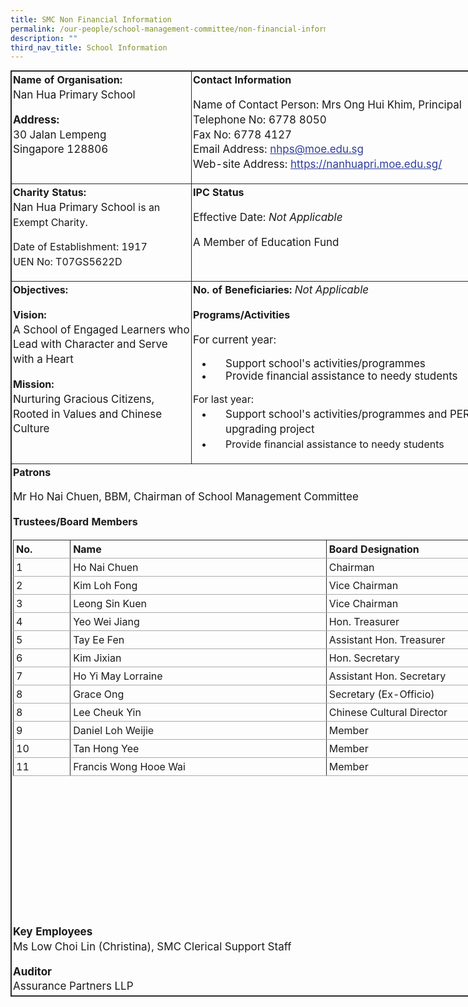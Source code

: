 ```yaml
---
title: SMC Non Financial Information
permalink: /our-people/school-management-committee/non-financial-information/
description: ""
third_nav_title: School Information
---
```

<table class="iveo_table ives_tab_dark" width="667" style="margin: 0px; outline: 0px; padding: 0px; border-collapse: collapse; border: 1px solid rgb(42, 42, 42); border-spacing: 1px; width: 747.766px;"><tbody class="" style="margin: 0px; outline: 0px; padding: 0px;"><tr class="" valign="top" style="margin: 0px; outline: 0px; padding: 0px;"><td width="288" class="" style="margin: 0px; outline: 0px; padding: 2px; text-align: center; border: 1px solid rgb(42, 42, 42); width: 290px;"><p class="" style="margin: 0px 0px 1em; outline: 0px; padding: 0px; line-height: 23.8px; text-align: left;"><b class="" style="margin: 0px; outline: 0px; padding: 0px;"><span lang="EN-GB" class="" style="margin: 0px; outline: 0px; padding: 0px;">Name of Organisation:<br style="margin: 0px; outline: 0px; padding: 0px;"></span></b><span style="margin: 0px; outline: 0px; padding: 0px; font-size: 1.0625rem;">Nan Hua Primary School</span></p><p class="" style="margin: 0px 0px 1em; outline: 0px; padding: 0px; line-height: 23.8px; text-align: left;"><b class="" style="margin: 0px; outline: 0px; padding: 0px; font-size: 1.0625rem;"><span lang="EN-GB" class="" style="margin: 0px; outline: 0px; padding: 0px;">Address:<br style="margin: 0px; outline: 0px; padding: 0px;"></span></b><span style="margin: 0px; outline: 0px; padding: 0px; font-size: 1.0625rem;">30 Jalan Lempeng<br style="margin: 0px; outline: 0px; padding: 0px;"></span><span style="margin: 0px; outline: 0px; padding: 0px; font-size: 1.0625rem;">Singapore 128806</span></p></td><td width="379" class="" style="margin: 0px; outline: 0px; padding: 2px; text-align: center; border: 1px solid rgb(42, 42, 42); width: 457px;"><p class="" style="margin: 0px 0px 1em; outline: 0px; padding: 0px; line-height: 23.8px; text-align: left;"><b class="" style="margin: 0px; outline: 0px; padding: 0px;"><span lang="EN-GB" class="" style="margin: 0px; outline: 0px; padding: 0px;">Contact Information</span></b></p><p class="" style="margin: 0px 0px 1em; outline: 0px; padding: 0px; line-height: 23.8px; text-align: left;"><span style="margin: 0px; outline: 0px; padding: 0px; font-size: 1.0625rem;"><span style="margin: 0px; outline: 0px; padding: 0px; font-weight: normal;">Name of Contact Person:&nbsp;</span>Mrs Ong Hui Khim, Principal<br style="margin: 0px; outline: 0px; padding: 0px;"></span><span style="margin: 0px; outline: 0px; padding: 0px; font-size: 1.0625rem;">Telephone No: 6778 8050<br style="margin: 0px; outline: 0px; padding: 0px;"></span><span style="margin: 0px; outline: 0px; padding: 0px; font-size: 1.0625rem;">Fax No: 6778 4127<br style="margin: 0px; outline: 0px; padding: 0px;"></span><span style="margin: 0px; outline: 0px; padding: 0px; font-size: 1.0625rem;">Email Address:<span>&nbsp;</span><a href="mailto:nhps@moe.edu.sg" target="" style="margin: 0px; outline: 0px; padding: 0px; color: rgb(48, 61, 152);">nhps@moe.edu.sg</a><br style="margin: 0px; outline: 0px; padding: 0px;"></span><span style="margin: 0px; outline: 0px; padding: 0px; font-size: 1.0625rem;">Web-site Address:<span>&nbsp;</span><a href="https://nanhuapri.moe.edu.sg/" target="_blank" style="margin: 0px; outline: 0px; padding: 0px; color: rgb(48, 61, 152);">https://nanhuapri.moe.edu.sg/</a></span></p></td></tr><tr class="" valign="top" style="margin: 0px; outline: 0px; padding: 0px;"><td width="288" class="" style="margin: 0px; outline: 0px; padding: 2px; text-align: center; border: 1px solid rgb(42, 42, 42); width: 290px;"><p class="" style="margin: 0px 0px 1em; outline: 0px; padding: 0px; line-height: 23.8px; text-align: left;"><b class="" style="margin: 0px; outline: 0px; padding: 0px;"><span lang="EN-GB" class="" style="margin: 0px; outline: 0px; padding: 0px;">Charity Status:<br style="margin: 0px; outline: 0px; padding: 0px;"></span></b><span style="margin: 0px; outline: 0px; padding: 0px; font-size: 1.0625rem;">Nan Hua Primary School&nbsp;</span><span style="margin: 0px; outline: 0px; padding: 0px; text-align: center;">is an Exempt Charity.</span></p><p class="" style="margin: 0px 0px 1em; outline: 0px; padding: 0px; line-height: 23.8px; text-align: left;"><span style="margin: 0px; outline: 0px; padding: 0px; text-align: center;">Date of Establishment: 1917<br style="margin: 0px; outline: 0px; padding: 0px;">UEN No: T07GS5622D</span></p></td><td width="379" class="" style="margin: 0px; outline: 0px; padding: 2px; text-align: center; border: 1px solid rgb(42, 42, 42); width: 457px;"><p class="" style="margin: 0px 0px 1em; outline: 0px; padding: 0px; line-height: 23.8px; text-align: left;"><b class="" style="margin: 0px; outline: 0px; padding: 0px;"><span lang="EN-GB" class="" style="margin: 0px; outline: 0px; padding: 0px;">IPC Status</span></b></p><p class="" style="margin: 0px 0px 1em; outline: 0px; padding: 0px; line-height: 23.8px; text-align: left;"><span style="margin: 0px; outline: 0px; padding: 0px; font-size: 1.0625rem;"><span style="margin: 0px; outline: 0px; padding: 0px; font-weight: normal;">Effective Date:<span>&nbsp;</span><i style="margin: 0px; outline: 0px; padding: 0px;">Not Applicable</i></span></span></p><p class="" style="margin: 0px 0px 1em; outline: 0px; padding: 0px; line-height: 23.8px; text-align: left;"><span style="margin: 0px; outline: 0px; padding: 0px; font-size: 1.0625rem;"><span style="margin: 0px; outline: 0px; padding: 0px; font-weight: 400;">A Member of Education Fund</span></span></p></td></tr><tr class="" valign="top" style="margin: 0px; outline: 0px; padding: 0px;"><td width="288" class="" style="margin: 0px; outline: 0px; padding: 2px; text-align: center; border: 1px solid rgb(42, 42, 42); width: 290px;"><p class="" style="margin: 0px 0px 1em; outline: 0px; padding: 0px; line-height: 23.8px; text-align: left;"><b class="" style="margin: 0px; outline: 0px; padding: 0px;"><span lang="EN-GB" class="" style="margin: 0px; outline: 0px; padding: 0px;">Objectives:</span></b></p><p class="" style="margin: 0px 0px 1em; outline: 0px; padding: 0px; line-height: 23.8px; text-align: left;"><b class="" style="margin: 0px; outline: 0px; padding: 0px;"><span lang="EN-GB" class="" style="margin: 0px; outline: 0px; padding: 0px;">Vision:&nbsp;<br style="margin: 0px; outline: 0px; padding: 0px;"></span></b><span style="margin: 0px; outline: 0px; padding: 0px; font-size: 1.0625rem;">A School of Engaged Learners who Lead with Character and Serve with a Heart</span></p><p class="" style="margin: 0px 0px 1em; outline: 0px; padding: 0px; line-height: 23.8px; text-align: left;"><b class="" style="margin: 0px; outline: 0px; padding: 0px;"><span lang="EN-GB" class="" style="margin: 0px; outline: 0px; padding: 0px;">Mission:&nbsp;<br style="margin: 0px; outline: 0px; padding: 0px;"></span></b><span style="margin: 0px; outline: 0px; padding: 0px; text-align: center; font-size: 1.0625rem;">Nurturing Gracious Citizens, Rooted in Values and Chinese Culture</span></p></td><td width="379" class="" style="margin: 0px; outline: 0px; padding: 2px; text-align: center; border: 1px solid rgb(42, 42, 42); width: 457px;"><p class="" style="margin: 0px 0px 1em; outline: 0px; padding: 0px; line-height: 23.8px; text-align: left;"><b class="" style="margin: 0px; outline: 0px; padding: 0px;"><span lang="EN-GB" class="" style="margin: 0px; outline: 0px; padding: 0px;">No. of Beneficiaries:&nbsp;</span></b><i style="margin: 0px; outline: 0px; padding: 0px; font-size: 1.0625rem; font-weight: 400;">Not Applicable</i></p><p class="" style="margin: 0px 0px 1em; outline: 0px; padding: 0px; line-height: 23.8px; text-align: left;"><b class="" style="margin: 0px; outline: 0px; padding: 0px;"><span lang="EN-GB" class="" style="margin: 0px; outline: 0px; padding: 0px;">Programs/Activities</span></b></p><p class="" style="margin: 0px 0px 1em; outline: 0px; padding: 0px; line-height: 23.8px; text-align: left;"><b class="" style="margin: 0px; outline: 0px; padding: 0px;"><span lang="EN-GB" class="" style="margin: 0px; outline: 0px; padding: 0px;"><span style="margin: 0px; outline: 0px; padding: 0px; font-size: 1.0625rem; font-weight: normal;">For current year:<br style="margin: 0px; outline: 0px; padding: 0px;"></span></span></b></p><ul style="margin: 0px 0px 0.5em 2em; outline: 0px; padding: 0px;"><li style="margin: 0px; outline: 0px; padding: 0px 0px 0px 20px; text-align: left;"><b class="" style="margin: 0px; outline: 0px; padding: 0px;"><span style="margin: 0px; outline: 0px; padding: 0px; font-size: 1.0625rem; font-weight: normal;">Support school's activities/programmes</span></b></li><li style="margin: 0px; outline: 0px; padding: 0px 0px 0px 20px; text-align: left;"><b class="" style="margin: 0px; outline: 0px; padding: 0px;"><span style="margin: 0px; outline: 0px; padding: 0px; font-size: 1.0625rem; font-weight: normal;">Provide financial assistance to needy students</span></b></li></ul><p style="margin: 0px 0px 1em; outline: 0px; padding: 0px; line-height: 23.8px;"></p><p style="margin: 0px 0px 1em; outline: 0px; padding: 0px; line-height: 23.8px;"></p><div style="margin: 0px; outline: 0px; padding: 0px; line-height: 23.8px; text-align: left;">For last year:</div><div style="margin: 0px; outline: 0px; padding: 0px; line-height: 23.8px;"><ul style="margin: 0px 0px 0.5em 2em; outline: 0px; padding: 0px;"><li style="margin: 0px; outline: 0px; padding: 0px 0px 0px 20px; text-align: left;"><span style="margin: 0px; outline: 0px; padding: 0px; font-size: 1.0625rem;">Support school's activities/programmes and PERI upgrading project</span></li><li style="margin: 0px; outline: 0px; padding: 0px 0px 0px 20px; text-align: left;">Provide financial assistance to needy students<br style="margin: 0px; outline: 0px; padding: 0px;"></li></ul></div><p style="margin: 0px 0px 1em; outline: 0px; padding: 0px; line-height: 23.8px;"></p></td></tr><tr class="" valign="top" style="margin: 0px; outline: 0px; padding: 0px;"><td class="" colspan="2" style="margin: 0px; outline: 0px; padding: 2px; text-align: center; border: 1px solid rgb(42, 42, 42);"><p class="" style="margin: 0px 0px 1em; outline: 0px; padding: 0px; line-height: 23.8px; text-align: left;"><b class="" style="margin: 0px; outline: 0px; padding: 0px;"><span lang="EN-GB" class="" style="margin: 0px; outline: 0px; padding: 0px;">Patrons&nbsp;<br style="margin: 0px; outline: 0px; padding: 0px;"></span></b></p><div style="margin: 0px; outline: 0px; padding: 0px; line-height: 23.8px; text-align: left;"><span style="margin: 0px; outline: 0px; padding: 0px; font-weight: normal;"><span class="" style="margin: 0px; outline: 0px; padding: 0px;"><span style="margin: 0px; outline: 0px; padding: 0px; font-size: 1.0625rem; text-align: center;">Mr Ho Nai Chuen, BBM, Chairman of School Management Committee</span></span></span></div><p style="margin: 0px 0px 1em; outline: 0px; padding: 0px; line-height: 23.8px;"></p><p class="" style="margin: 0px 0px 1em; outline: 0px; padding: 0px; line-height: 23.8px; text-align: left;"><b class="" style="margin: 0px; outline: 0px; padding: 0px;"><span lang="EN-GB" class="" style="margin: 0px; outline: 0px; padding: 0px;">Trustees/Board Members</span></b><span class="" style="margin: 0px; outline: 0px; padding: 0px; font-size: 1.0625rem;"><span lang="EN-GB" class="" style="margin: 0px; outline: 0px; padding: 0px;">&nbsp;<br style="margin: 0px; outline: 0px; padding: 0px;"></span></span><span style="margin: 0px; outline: 0px; padding: 0px; font-size: 1.0625rem; font-weight: 400;"></span></p><table class="ive_eobj_center iveo_table ives_tab_simple" align="left" style="margin: auto; outline: 0px; padding: 0px; border-collapse: collapse; clear: both; border: none; width: 735px; height: 616px;"><tbody style="margin: 0px; outline: 0px; padding: 0px;"><tr style="margin: 0px; outline: 0px; padding: 0px;"><th style="margin: 0px; outline: 0px; padding: 4px; text-align: left; background-color: transparent; color: inherit; border-width: 1px; border-style: solid; border-color: rgb(42, 42, 42) rgb(42, 42, 42) rgb(170, 170, 170); border-image: initial; width: 85px;">No.</th><th style="margin: 0px; outline: 0px; padding: 4px; text-align: left; background-color: transparent; color: inherit; border-width: 1px; border-style: solid; border-color: rgb(42, 42, 42) rgb(42, 42, 42) rgb(170, 170, 170); border-image: initial; width: 418px;">Name</th><th style="margin: 0px; outline: 0px; padding: 4px; text-align: left; background-color: transparent; color: inherit; border-width: 1px; border-style: solid; border-color: rgb(42, 42, 42) rgb(42, 42, 42) rgb(170, 170, 170); border-image: initial; width: 231px;">Board Designation</th></tr><tr style="margin: 0px; outline: 0px; padding: 0px;"><td style="margin: 0px; outline: 0px; padding: 4px; text-align: left; border-width: 1px; border-style: solid; border-color: rgb(42, 42, 42) rgb(42, 42, 42) rgb(170, 170, 170); border-image: initial; background-color: transparent; color: inherit; width: 60px;">1</td><td style="margin: 0px; outline: 0px; padding: 4px; text-align: left; border-width: 1px; border-style: solid; border-color: rgb(42, 42, 42) rgb(42, 42, 42) rgb(170, 170, 170); border-image: initial; background-color: transparent; color: inherit; width: 60px;">Ho Nai Chuen</td><td style="margin: 0px; outline: 0px; padding: 4px; text-align: left; border-width: 1px; border-style: solid; border-color: rgb(42, 42, 42) rgb(42, 42, 42) rgb(170, 170, 170); border-image: initial; background-color: transparent; color: inherit; width: 60px;">Chairman</td></tr><tr style="margin: 0px; outline: 0px; padding: 0px;"><td style="margin: 0px; outline: 0px; padding: 4px; text-align: left; border-width: 1px; border-style: solid; border-color: rgb(42, 42, 42) rgb(42, 42, 42) rgb(170, 170, 170); border-image: initial; background-color: transparent; color: inherit; width: 60px;">2</td><td style="margin: 0px; outline: 0px; padding: 4px; text-align: left; border-width: 1px; border-style: solid; border-color: rgb(42, 42, 42) rgb(42, 42, 42) rgb(170, 170, 170); border-image: initial; background-color: transparent; color: inherit; width: 60px;">Kim Loh Fong</td><td style="margin: 0px; outline: 0px; padding: 4px; text-align: left; border-width: 1px; border-style: solid; border-color: rgb(42, 42, 42) rgb(42, 42, 42) rgb(170, 170, 170); border-image: initial; background-color: transparent; color: inherit; width: 60px;">Vice Chairman</td></tr><tr style="margin: 0px; outline: 0px; padding: 0px;"><td style="margin: 0px; outline: 0px; padding: 4px; text-align: left; border-width: 1px; border-style: solid; border-color: rgb(42, 42, 42) rgb(42, 42, 42) rgb(170, 170, 170); border-image: initial; background-color: transparent; color: inherit;">3</td><td style="margin: 0px; outline: 0px; padding: 4px; text-align: left; border-width: 1px; border-style: solid; border-color: rgb(42, 42, 42) rgb(42, 42, 42) rgb(170, 170, 170); border-image: initial; background-color: transparent; color: inherit;">Leong Sin Kuen</td><td style="margin: 0px; outline: 0px; padding: 4px; text-align: left; border-width: 1px; border-style: solid; border-color: rgb(42, 42, 42) rgb(42, 42, 42) rgb(170, 170, 170); border-image: initial; background-color: transparent; color: inherit;">Vice Chairman&nbsp;</td></tr><tr style="margin: 0px; outline: 0px; padding: 0px;"><td style="margin: 0px; outline: 0px; padding: 4px; text-align: left; border-width: 1px; border-style: solid; border-color: rgb(42, 42, 42) rgb(42, 42, 42) rgb(170, 170, 170); border-image: initial; background-color: transparent; color: inherit;">4</td><td style="margin: 0px; outline: 0px; padding: 4px; text-align: left; border-width: 1px; border-style: solid; border-color: rgb(42, 42, 42) rgb(42, 42, 42) rgb(170, 170, 170); border-image: initial; background-color: transparent; color: inherit;">Yeo Wei Jiang</td><td style="margin: 0px; outline: 0px; padding: 4px; text-align: left; border-width: 1px; border-style: solid; border-color: rgb(42, 42, 42) rgb(42, 42, 42) rgb(170, 170, 170); border-image: initial; background-color: transparent; color: inherit;">Hon. Treasurer&nbsp;</td></tr><tr style="margin: 0px; outline: 0px; padding: 0px;"><td style="margin: 0px; outline: 0px; padding: 4px; text-align: left; border-width: 1px; border-style: solid; border-color: rgb(42, 42, 42) rgb(42, 42, 42) rgb(170, 170, 170); border-image: initial; background-color: transparent; color: inherit;">5</td><td style="margin: 0px; outline: 0px; padding: 4px; text-align: left; border-width: 1px; border-style: solid; border-color: rgb(42, 42, 42) rgb(42, 42, 42) rgb(170, 170, 170); border-image: initial; background-color: transparent; color: inherit;">Tay Ee Fen</td><td style="margin: 0px; outline: 0px; padding: 4px; text-align: left; border-width: 1px; border-style: solid; border-color: rgb(42, 42, 42) rgb(42, 42, 42) rgb(170, 170, 170); border-image: initial; background-color: transparent; color: inherit;">Assistant Hon. Treasurer&nbsp;</td></tr><tr style="margin: 0px; outline: 0px; padding: 0px;"><td style="margin: 0px; outline: 0px; padding: 4px; text-align: left; border-width: 1px; border-style: solid; border-color: rgb(42, 42, 42) rgb(42, 42, 42) rgb(170, 170, 170); border-image: initial; background-color: transparent; color: inherit;">6</td><td style="margin: 0px; outline: 0px; padding: 4px; text-align: left; border-width: 1px; border-style: solid; border-color: rgb(42, 42, 42) rgb(42, 42, 42) rgb(170, 170, 170); border-image: initial; background-color: transparent; color: inherit;">Kim Jixian</td><td style="margin: 0px; outline: 0px; padding: 4px; text-align: left; border-width: 1px; border-style: solid; border-color: rgb(42, 42, 42) rgb(42, 42, 42) rgb(170, 170, 170); border-image: initial; background-color: transparent; color: inherit;">Hon. Secretary&nbsp;</td></tr><tr style="margin: 0px; outline: 0px; padding: 0px;"><td style="margin: 0px; outline: 0px; padding: 4px; text-align: left; border-width: 1px; border-style: solid; border-color: rgb(42, 42, 42) rgb(42, 42, 42) rgb(170, 170, 170); border-image: initial; background-color: transparent; color: inherit;">7</td><td style="margin: 0px; outline: 0px; padding: 4px; text-align: left; border-width: 1px; border-style: solid; border-color: rgb(42, 42, 42) rgb(42, 42, 42) rgb(170, 170, 170); border-image: initial; background-color: transparent; color: inherit;">Ho Yi May Lorraine</td><td style="margin: 0px; outline: 0px; padding: 4px; text-align: left; border-width: 1px; border-style: solid; border-color: rgb(42, 42, 42) rgb(42, 42, 42) rgb(170, 170, 170); border-image: initial; background-color: transparent; color: inherit;">Assistant Hon. Secretary&nbsp;</td></tr><tr style="margin: 0px; outline: 0px; padding: 0px;"><td style="margin: 0px; outline: 0px; padding: 4px; text-align: left; border-width: 1px; border-style: solid; border-color: rgb(42, 42, 42) rgb(42, 42, 42) rgb(170, 170, 170); border-image: initial; background-color: transparent; color: inherit;">8</td><td style="margin: 0px; outline: 0px; padding: 4px; text-align: left; border-width: 1px; border-style: solid; border-color: rgb(42, 42, 42) rgb(42, 42, 42) rgb(170, 170, 170); border-image: initial; background-color: transparent; color: inherit;">Grace Ong</td><td style="margin: 0px; outline: 0px; padding: 4px; text-align: left; border-width: 1px; border-style: solid; border-color: rgb(42, 42, 42) rgb(42, 42, 42) rgb(170, 170, 170); border-image: initial; background-color: transparent; color: inherit;">Secretary (Ex-Officio)&nbsp;</td></tr><tr style="margin: 0px; outline: 0px; padding: 0px;"><td style="margin: 0px; outline: 0px; padding: 4px; text-align: left; border-width: 1px; border-style: solid; border-color: rgb(42, 42, 42) rgb(42, 42, 42) rgb(170, 170, 170); border-image: initial; background-color: transparent; color: inherit;">8</td><td style="margin: 0px; outline: 0px; padding: 4px; text-align: left; border-width: 1px; border-style: solid; border-color: rgb(42, 42, 42) rgb(42, 42, 42) rgb(170, 170, 170); border-image: initial; background-color: transparent; color: inherit;">Lee Cheuk Yin</td><td style="margin: 0px; outline: 0px; padding: 4px; text-align: left; border-width: 1px; border-style: solid; border-color: rgb(42, 42, 42) rgb(42, 42, 42) rgb(170, 170, 170); border-image: initial; background-color: transparent; color: inherit;">Chinese Cultural Director&nbsp;</td></tr><tr style="margin: 0px; outline: 0px; padding: 0px;"><td style="margin: 0px; outline: 0px; padding: 4px; text-align: left; border-width: 1px; border-style: solid; border-color: rgb(42, 42, 42) rgb(42, 42, 42) rgb(170, 170, 170); border-image: initial; background-color: transparent; color: inherit;">9</td><td style="margin: 0px; outline: 0px; padding: 4px; text-align: left; border-width: 1px; border-style: solid; border-color: rgb(42, 42, 42) rgb(42, 42, 42) rgb(170, 170, 170); border-image: initial; background-color: transparent; color: inherit;">Daniel Loh Weijie</td><td style="margin: 0px; outline: 0px; padding: 4px; text-align: left; border-width: 1px; border-style: solid; border-color: rgb(42, 42, 42) rgb(42, 42, 42) rgb(170, 170, 170); border-image: initial; background-color: transparent; color: inherit;">Member&nbsp;</td></tr><tr style="margin: 0px; outline: 0px; padding: 0px;"><td style="margin: 0px; outline: 0px; padding: 4px; text-align: left; border-width: 1px; border-style: solid; border-color: rgb(42, 42, 42) rgb(42, 42, 42) rgb(170, 170, 170); border-image: initial; background-color: transparent; color: inherit;">10</td><td style="margin: 0px; outline: 0px; padding: 4px; text-align: left; border-width: 1px; border-style: solid; border-color: rgb(42, 42, 42) rgb(42, 42, 42) rgb(170, 170, 170); border-image: initial; background-color: transparent; color: inherit;">Tan Hong Yee</td><td style="margin: 0px; outline: 0px; padding: 4px; text-align: left; border-width: 1px; border-style: solid; border-color: rgb(42, 42, 42) rgb(42, 42, 42) rgb(170, 170, 170); border-image: initial; background-color: transparent; color: inherit;">Member&nbsp;</td></tr><tr style="margin: 0px; outline: 0px; padding: 0px;"><td style="margin: 0px; outline: 0px; padding: 4px; text-align: left; border-width: 1px; border-style: solid; border-color: rgb(42, 42, 42) rgb(42, 42, 42) rgb(170, 170, 170); border-image: initial; background-color: transparent; color: inherit;">11</td><td style="margin: 0px; outline: 0px; padding: 4px; text-align: left; border-width: 1px; border-style: solid; border-color: rgb(42, 42, 42) rgb(42, 42, 42) rgb(170, 170, 170); border-image: initial; background-color: transparent; color: inherit;">Francis Wong Hooe Wai</td><td style="margin: 0px; outline: 0px; padding: 4px; text-align: left; border-width: 1px; border-style: solid; border-color: rgb(42, 42, 42) rgb(42, 42, 42) rgb(170, 170, 170); border-image: initial; background-color: transparent; color: inherit;">Member&nbsp;</td></tr></tbody></table><br style="margin: 0px; outline: 0px; padding: 0px;"><br style="margin: 0px; outline: 0px; padding: 0px;"><br style="margin: 0px; outline: 0px; padding: 0px;"><br style="margin: 0px; outline: 0px; padding: 0px;"><br style="margin: 0px; outline: 0px; padding: 0px;"><br style="margin: 0px; outline: 0px; padding: 0px;"><br style="margin: 0px; outline: 0px; padding: 0px;"><br style="margin: 0px; outline: 0px; padding: 0px;"><br style="margin: 0px; outline: 0px; padding: 0px;"><br style="margin: 0px; outline: 0px; padding: 0px;"><br style="margin: 0px; outline: 0px; padding: 0px;"><br style="margin: 0px; outline: 0px; padding: 0px;"><br style="margin: 0px; outline: 0px; padding: 0px;"><br style="margin: 0px; outline: 0px; padding: 0px;"><br style="margin: 0px; outline: 0px; padding: 0px;"><br style="margin: 0px; outline: 0px; padding: 0px;"><div style="margin: 0px; outline: 0px; padding: 0px; line-height: 23.8px; text-align: left;"><b class="" style="margin: 0px; outline: 0px; padding: 0px; font-size: 1.0625rem;"><span lang="EN-GB" class="" style="margin: 0px; outline: 0px; padding: 0px;">Key Employees</span></b><br style="margin: 0px; outline: 0px; padding: 0px;"></div><p class="" style="margin: 0px 0px 1em; outline: 0px; padding: 0px; line-height: 23.8px; text-align: left;"><span style="margin: 0px; outline: 0px; padding: 0px; font-size: 1.0625rem;"><span style="margin: 0px; outline: 0px; padding: 0px; font-weight: normal;">Ms Low Choi Lin (Christina), SMC Clerical Support Staff</span></span></p><div style="margin: 0px; outline: 0px; padding: 0px; line-height: 23.8px; text-align: left;"><b class="" style="margin: 0px; outline: 0px; padding: 0px; font-size: 1.0625rem;"><span lang="EN-GB" class="" style="margin: 0px; outline: 0px; padding: 0px;">Auditor</span></b><br style="margin: 0px; outline: 0px; padding: 0px;"></div><div style="margin: 0px; outline: 0px; padding: 0px; line-height: 23.8px; text-align: left;"><b class="" style="margin: 0px; outline: 0px; padding: 0px; font-size: 1.0625rem;"><span lang="EN-GB" class="" style="margin: 0px; outline: 0px; padding: 0px;"><span style="margin: 0px; outline: 0px; padding: 0px; font-weight: 400;">Assurance Partners LLP</span></span></b></div></td></tr></tbody></table>